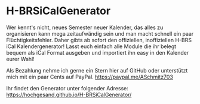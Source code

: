 # H-BRSiCalGenerator

Wer kennt's nicht, neues Semester neuer Kalender, das alles zu organisieren kann mega zeitaufwändig sein und man macht schnell ein paar Flüchtigkeitsfehler. Daher gibts ab sofort den offiziellen, inoffiziellen H-BRS iCal Kalendergenerator! 
Lasst euch einfach alle Module die ihr belegt bequem als iCal Format ausgeben und importiert ihn easy in den Kalender eurer Wahl!

Als Bezahlung nehme ich gerne ein Stern hier auf GitHub oder unterstützt mich mit ein paar Cents auf PayPal.
https://paypal.me/ASchmitz703


Ihr findet den Generator unter folgender Adresse:
https://hochgesand.github.io/H-BRSiCalGenerator/
